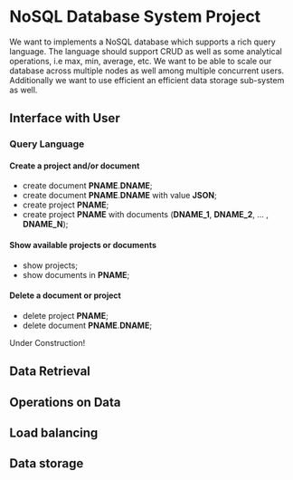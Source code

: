 

NoSQL Database System Project
=============================

We want to implements a NoSQL database which supports a rich query language.
The language should support CRUD as well as some analytical operations, i.e max, min, average, etc.
We want to be able to scale our database across multiple nodes as well among multiple concurrent users.
Additionally we want to use efficient an efficient data storage sub-system as well.


Interface with User
-------------------

### Query Language
#### Create a project and/or document
<ul>
<li>create document <b>PNAME</b>.<b>DNAME</b>;</li>
<li>create document <b>PNAME</b>.<b>DNAME</b> with value <b>JSON</b>;</li>
<li>create project <b>PNAME</b>;</li>
<li>create project <b>PNAME</b> with documents (<b>DNAME_1</b>, <b>DNAME_2</b>, ... , <b>DNAME_N</b>);</li>
</ul>

#### Show available projects or documents
<ul>
<li>show projects;</li>
<li>show documents in <b>PNAME</b>;</li>
</ul>

#### Delete a document or project
<ul>
<li>delete project <b>PNAME</b>;</li>
<li>delete document <b>PNAME</b>.<b>DNAME</b>;</li>
</ul>

Under Construction!

Data Retrieval
-------------------

Operations on Data
-------------------

Load balancing
-------------------

Data storage
-------------------

